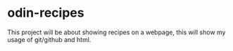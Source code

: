 # odin-recipes
This project will be about showing recipes on a webpage, this will show my usage of git/github and html.